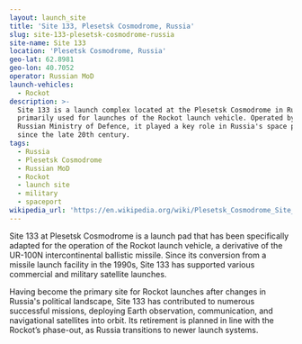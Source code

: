 ```yaml
---
layout: launch_site
title: 'Site 133, Plesetsk Cosmodrome, Russia'
slug: site-133-plesetsk-cosmodrome-russia
site-name: Site 133
location: 'Plesetsk Cosmodrome, Russia'
geo-lat: 62.8981
geo-lon: 40.7052
operator: Russian MoD
launch-vehicles:
  - Rockot
description: >-
  Site 133 is a launch complex located at the Plesetsk Cosmodrome in Russia,
  primarily used for launches of the Rockot launch vehicle. Operated by the
  Russian Ministry of Defence, it played a key role in Russia's space program
  since the late 20th century.
tags:
  - Russia
  - Plesetsk Cosmodrome
  - Russian MoD
  - Rockot
  - launch site
  - military
  - spaceport
wikipedia_url: 'https://en.wikipedia.org/wiki/Plesetsk_Cosmodrome_Site_133'
---
```

Site 133 at Plesetsk Cosmodrome is a launch pad that has been specifically adapted for the operation of the Rockot launch vehicle, a derivative of the UR-100N intercontinental ballistic missile. Since its conversion from a missile launch facility in the 1990s, Site 133 has supported various commercial and military satellite launches.

Having become the primary site for Rockot launches after changes in Russia's political landscape, Site 133 has contributed to numerous successful missions, deploying Earth observation, communication, and navigational satellites into orbit. Its retirement is planned in line with the Rockot’s phase-out, as Russia transitions to newer launch systems.
